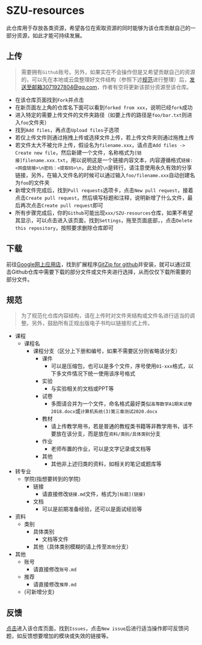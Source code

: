 # SZU-resources

此仓库用于存放各类资源，希望各位在索取资源的同时能够为该仓库贡献自己的一部分资源，如此才能可持续发展。

## 上传

> 需要拥有`Github`账号。另外，如果实在不会操作但是又希望贡献自己的资源的，可以先在本地或云盘整理好文件结构（参照下述[规范]( https://github.com/kalila-cc/SZU-resources/blob/master/README.md#%E8%A7%84%E8%8C%83 )进行整理）后，发送至邮箱3071927804@qq.com，作者有空将更新该部分资源至该仓库。

- 在该仓库页面找到`Fork`并点击
- 在新页面左上角的仓库名下面可以看到`forked from xxx`，说明已经`fork`成功
- 进入特定的需要上传文件的文件夹路径（如要上传的路径是`foo/bar.txt`则进入`foo`文件夹）
- 找到`Add files`，再点击`Upload files`子选项
- 若仅上传文件则通过拖拽上传或选择文件上传，若上传文件夹则通过拖拽上传
- 若文件太大不被允许上传，假设名为`filename.xxx`，请点击`Add files -> Create new file`，然后新建一个文件，名称格式为`[链接]filename.xxx.txt`，用以说明这是一个链接内容文本，内容遵循格式`链接: <网盘链接>\n密码：<提取码>\n`，此处的`\n`是转行，请注意使用永久有效的分享链接，另外，在输入文件名的时候可以通过输入`foo/filename.xxx`自动创建名为`foo`的文件夹
- 新增文件完成后，找到`Pull requests`选项卡，点击`New pull request`，接着点击`Create pull request`，然后填写标题和注释，说明新增了什么文件，最后再次点击`Create pull request`即可
- 所有步骤完成后，你的`Github`可能出现`xxx/SZU-resources`仓库，如果不希望其显示，可以点击进入该页面，找到`Settings`，拖至页面底部，，点击`Delete this repository`，按照要求删除仓库即可

## 下载
前往[Google网上应用店]( https://chrome.google.com/webstore/category/extensions?hl=zh-CN )，找到扩展程序[GitZip for github]( https://chrome.google.com/webstore/detail/gitzip-for-github/ffabmkklhbepgcgfonabamgnfafbdlkn?hl=zh-CN )并安装，就可以通过双击Github仓库中需要下载的部分文件或文件夹进行选择，从而仅仅下载所需要的部分文件。

## 规范

> 为了规范化仓库内容结构，请在上传时对文件夹结构或文件名进行适当的调整。另外，鼓励所有正规出版电子书均以链接形式上传。
- 课程
  - 课程名
    - 课程分支（区分上下册和编号，如果不需要区分则省略该分支）
      - 课件
        - 可以是压缩包，也可以是多个文件，序号使用`01-xxx`格式，以下多文件情况下统一使用该序号格式
      - 实验
        - 与实验相关的文档或PPT等
      - 试卷
        - 多图请合并为一个文件，命名格式最好类似`高等数学A1期末试卷2018.docx`或`计算机系统(3)第三章测试2020.docx`
      - 教材
        - 请上传教学用书，若是普通的教程类书籍等非教学用书，请不要放在该分支，而是放在`资料/类别/具体类别`分支
      - 作业
        - 老师布置的作业，可以是文字记录或文档等
      - 其他
        - 其他非上述归类的资料，如相关的笔记或题库等
- 转专业
  - 学院(指想要转到的学院)
    - 链接
      - 请直接修改`链接.md`文件，格式为`[标题](链接)`
    - 文档
      - 可以是前期准备经验，还可以是面试经验等
- 资料
  - 类别
    - 具体类别
      - 文档等文件
    - 其他（具体类别模糊的请上传至`其他`分支）
- 其他
  - 账号
    - 请直接修改`账号.md`
  - 推荐
    - 请直接修改`推荐.md`
  - (可新增分支)

## 反馈

[点击](https://github.com/kalila-cc/SZU-resources)进入该仓库页面，找到`Issues`，点击`New issue`后进行适当操作即可反馈问题，如反馈想要增加的模块或失效的链接等。
